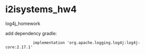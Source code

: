 # i2isystems_hw4
log4j_homework

add dependency gradle:
    
                implementation 'org.apache.logging.log4j:log4j-core:2.17.1'
